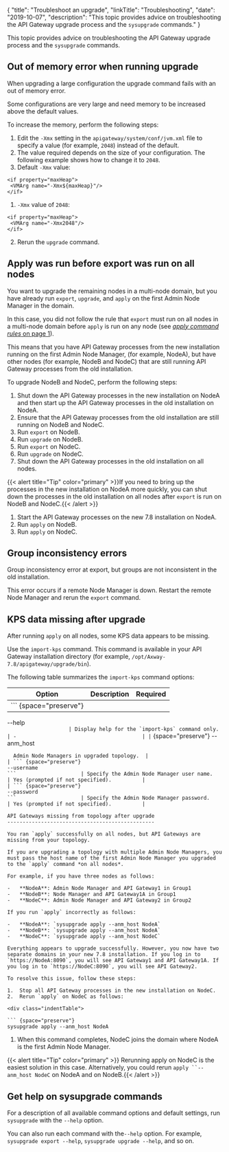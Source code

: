 {
    "title": "Troubleshoot an upgrade",
    "linkTitle": "Troubleshooting",
    "date": "2019-10-07",
    "description": "This topic provides advice on troubleshooting the API Gateway upgrade process and the `sysupgrade` commands."
}

This topic provides advice on troubleshooting the API Gateway upgrade process and the `sysupgrade` commands.

Out of memory error when running upgrade
----------------------------------------

When upgrading a large configuration the upgrade command fails with an out of memory error.

Some configurations are very large and need memory to be increased above the default values.

To increase the memory, perform the following steps:

1.  Edit the `-Xmx` setting in the `apigateway/system/conf/jvm.xml` file to specify a value (for example, `2048`) instead of the default.
2.  The value required depends on the size of your configuration. The following example shows how to change it to `2048`.
3.  Default `-Xmx` value:

``` {space="preserve"}
<if property="maxHeap">
 <VMArg name="-Xmx${maxHeap}"/>
</if>
```

1.  `-Xmx` value of `2048`:

``` {space="preserve"}
<if property="maxHeap">
 <VMArg name="-Xmx2048"/>
</if>
```

2.  Rerun the `upgrade` command.

Apply was run before export was run on all nodes
------------------------------------------------

You want to upgrade the remaining nodes in a multi-node domain, but you have already run `export`, `upgrade`, and `apply` on the first Admin Node Manager in the domain.

In this case, you did not follow the rule that `export` must run on all nodes in a multi-node domain before `apply` is run on any node (see [*apply command rules* on page 1](upgrade_script.htm#apply3)).

This means that you have API Gateway processes from the new installation running on the first Admin Node Manager, (for example, NodeA), but have other nodes (for example, NodeB and NodeC) that are still running API Gateway processes from the old installation.

To upgrade NodeB and NodeC, perform the following steps:

1.  Shut down the API Gateway processes in the new installation on NodeA and then start up the API Gateway processes in the old installation on NodeA.
2.  Ensure that the API Gateway processes from the old installation are still running on NodeB and NodeC.
3.  Run `export` on NodeB.
4.  Run `upgrade` on NodeB.
5.  Run `export` on NodeC.
6.  Run `upgrade` on NodeC.
7.  Shut down the API Gateway processes in the old installation on all nodes.

{{< alert title="Tip" color="primary" >}}If you need to bring up the processes in the new installation on NodeA more quickly, you can shut down the processes in the old installation on all nodes after `export` is run on NodeB and NodeC.{{< /alert >}}

1.  Start the API Gateway processes on the new 7.8 installation on NodeA.
2.  Run `apply` on NodeB.
3.  Run `apply` on NodeC.

Group inconsistency errors
--------------------------

Group inconsistency error at export, but groups are not inconsistent in the old installation.

This error occurs if a remote Node Manager is down. Restart the remote Node Manager and rerun the `export` command.

KPS data missing after upgrade
------------------------------

After running `apply` on all nodes, some KPS data appears to be missing.

Use the `import-kps` command. This command is available in your API Gateway installation directory (for example, `/opt/Axway-7.8/apigateway/upgrade/bin`).

The following table summarizes the `import-kps` command options:

| Option                 | Description                                                                                                                                                                                                                                                           | Required                                  |
|------------------------|-----------------------------------------------------------------------------------------------------------------------------------------------------------------------------------------------------------------------------------------------------------------------|-------------------------------------------|
| ``` {space="preserve"} 
 --help                  
 ```                     | Display help for the `import-kps` command only.                                                                                                                                                                                                                       | -                                         |
| ``` {space="preserve"} 
 --anm_host              
 ```                     | Specify the topology host name of the Admin Node Manager in the old API Gateway installation you are using to export the data. We recommend that you specify the first Admin Node Manager host that you are upgrading, and you must use the same value on every node. | Only required if multiple                 
   Admin Node Managers in upgraded topology.  |
| ``` {space="preserve"} 
 --username              
 ```                     | Specify the Admin Node Manager user name.                                                                                                                                                                                                                             | Yes (prompted if not specified).          |
| ``` {space="preserve"} 
 --password              
 ```                     | Specify the Admin Node Manager password.                                                                                                                                                                                                                              | Yes (prompted if not specified).          |

API Gateways missing from topology after upgrade
------------------------------------------------

You ran `apply` successfully on all nodes, but API Gateways are missing from your topology.

If you are upgrading a topology with multiple Admin Node Managers, you must pass the host name of the first Admin Node Manager you upgraded to the `apply` command *on all nodes*.

For example, if you have three nodes as follows:

-   **NodeA**: Admin Node Manager and API Gateway1 in Group1
-   **NodeB**: Node Manager and API Gateway1A in Group1
-   **NodeC**: Admin Node Manager and API Gateway2 in Group2

If you run `apply` incorrectly as follows:

-   **NodeA**: `sysupgrade apply --anm_host NodeA`
-   **NodeB**: `sysupgrade apply --anm_host NodeA`
-   **NodeC**: `sysupgrade apply --anm_host NodeC`

Everything appears to upgrade successfully. However, you now have two separate domains in your new 7.8 installation. If you log in to `https://NodeA:8090`, you will see API Gateway1 and API Gateway1A. If you log in to `https://NodeC:8090`, you will see API Gateway2.

To resolve this issue, follow these steps:

1.  Stop all API Gateway processes in the new installation on NodeC.
2.  Rerun `apply` on NodeC as follows:

<div class="indentTable">

``` {space="preserve"}
sysupgrade apply --anm_host NodeA
```

</div>

1.  When this command completes, NodeC joins the domain where NodeA is the first Admin Node Manager.

{{< alert title="Tip" color="primary" >}} Rerunning apply on NodeC is the easiest solution in this case. Alternatively, you could rerun `apply ``--anm_host NodeC` on NodeA and on NodeB.{{< /alert >}}

Get help on sysupgrade commands
-------------------------------

For a description of all available command options and default settings, run `sysupgrade`
with the `--help`
option.

You can also run each command with the`--help` option. For example, `sysupgrade export --help`, `sysupgrade upgrade --help`, and so on.
